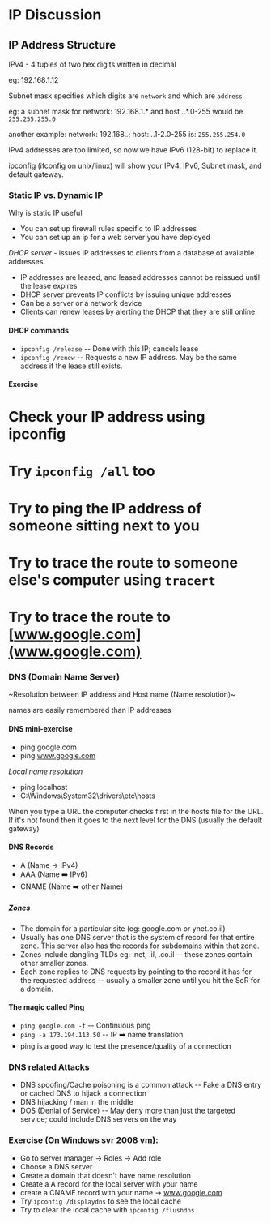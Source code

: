 
IP Discussion
=============

## IP Address Structure

IPv4 - 4 tuples of two hex digits written in decimal

eg: 192.168.1.12

Subnet mask specifies which digits are `network` and which are `address`

eg: a subnet mask for network: 192.168.1.* and host *.*.*.0-255 would be `255.255.255.0`

another example: network: 192.168.*.*; host: *.*.1-2.0-255 is: `255.255.254.0`

IPv4 addresses are too limited, so now we have IPv6 (128-bit) to replace it.

ipconfig (ifconfig on unix/linux) will show your IPv4, IPv6, Subnet mask, and default gateway.


### Static IP vs. Dynamic IP

Why is static IP useful

- You can set up firewall rules specific to IP addresses
- You can set up an ip for a web server you have deployed

*DHCP server* - issues IP addresses to clients from a database of available addresses.
- IP addresses are leased, and leased addresses cannot be reissued until the lease expires
- DHCP server prevents IP conflicts by issuing unique addresses
- Can be a server or a network device
- Clients can renew leases by alerting the DHCP that they are still online.

#### DHCP commands

- `ipconfig /release` -- Done with this IP; cancels lease
- `ipconfig /renew` -- Requests a new IP address. May be the same address if the lease still exists.

#### Exercise

# Check your IP address using ipconfig
# Try `ipconfig /all` too
# Try to ping the IP address of someone sitting next to you
# Try to trace the route to someone else's computer using `tracert`
# Try to trace the route to [www.google.com](www.google.com)

### DNS (Domain Name Server)

~Resolution between IP address and Host name (Name resolution)~

names are easily remembered than IP addresses

#### DNS mini-exercise

- ping google.com
- ping www.google.com

*Local name resolution*
- ping localhost
- C:\Windows\System32\drivers\etc\hosts

When you type a URL the computer checks first in the hosts file for the URL. If it's not found then it goes to the next level for the DNS (usually the default gateway)

#### DNS Records

- A (Name -> IPv4)
- AAA (Name :arrow_right: IPv6)
- CNAME (Name :arrow_right: other Name)

##### Zones

- The domain for a particular site (eg: google.com or ynet.co.il)
- Usually has one DNS server that is the system of record for that entire zone. This server also has the records for subdomains within that zone.
- Zones include dangling TLDs eg: .net, .il, .co.il -- these zones contain other smaller zones.
- Each zone replies to DNS requests by pointing to the record it has for the requested address -- usually a smaller zone until you hit the SoR for a domain.

#### The magic called Ping

- `ping google.com -t` -- Continuous ping
- `ping -a 173.194.113.50` -- IP :arrow_right: name translation
- ping is a good way to test the presence/quality of a connection

### DNS related Attacks

- DNS spoofing/Cache poisoning is a common attack
-- Fake a DNS entry or cached DNS to hijack a connection
- DNS hijacking / man in the middle
- DOS (Denial of Service)
-- May deny more than just the targeted service; could include DNS servers on the way

### Exercise (On Windows svr 2008 vm):

- Go to server manager -> Roles -> Add role
- Choose a DNS server
- Create a domain that doesn't have name resolution
- Create a A record for the local server with your name
- create a CNAME record with your name -> www.google.com
- Try `ipconfig /displaydns` to see the local cache
- Try to clear the local cache with `ipconfig /flushdns`